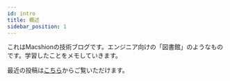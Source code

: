 ```yaml
---
id: intro
title: 概述
sidebar_position: 1
---
```


これはMacshionの技術ブログです。エンジニア向けの「図書館」のようなものです。学習したことをメモしていきます。


最近の投稿は[こちら](/blog)からご覧いただけます。